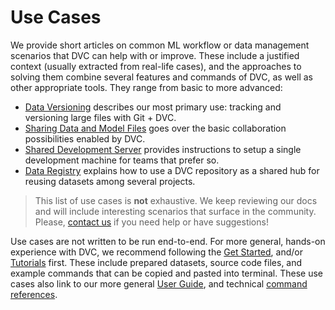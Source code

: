 # Use Cases

We provide short articles on common ML workflow or data management scenarios
that DVC can help with or improve. These include a justified context (usually
extracted from real-life cases), and the approaches to solving them combine
several features and commands of DVC, as well as other appropriate tools. They
range from basic to more advanced:

- [Data Versioning](/doc/use-cases/versioning-data-and-model-files) describes
  our most primary use: tracking and versioning large files with Git + DVC.
- [Sharing Data and Model Files](/doc/use-cases/sharing-data-and-model-files)
  goes over the basic collaboration possibilities enabled by DVC.
- [Shared Development Server](/doc/use-cases/shared-development-server) provides
  instructions to setup a single development machine for teams that prefer so.
- [Data Registry](/doc/use-cases/data-registry) explains how to use a <abbr>DVC
  repository<abbr> as a shared hub for reusing datasets among several projects.

> This list of use cases is **not** exhaustive. We keep reviewing our docs and
> will include interesting scenarios that surface in the community. Please,
> [contact us](/support) if you need help or have suggestions!

Use cases are not written to be run end-to-end. For more general, hands-on
experience with DVC, we recommend following the [Get Started](/doc/get-started),
and/or [Tutorials](/doc/tutorials) first. These include prepared datasets,
source code files, and example commands that can be copied and pasted into
terminal. These use cases also link to our more general
[User Guide](/doc/user-guide), and technical
[command references](/doc/command-reference).
